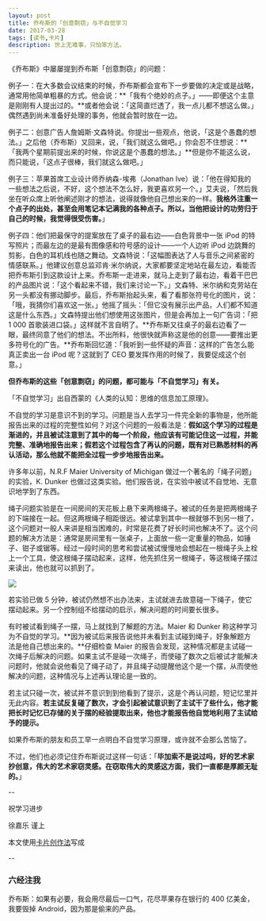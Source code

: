 ```yaml
---
layout: post
title: 乔布斯的「创意剽窃」与不自觉学习
date: 2017-03-28
tags: [读书,卡片]
description: 世上无难事，只怕笨方法。
---
```



《乔布斯》中屡屡提到乔布斯「创意剽窃」的问题：

例子一：在大多数会议结束的时候，乔布斯都会宣布下一步要做的决定或是战略，通常用他简单粗暴的方式。他会说：**「我有个绝妙的点子。」——即便这个主意是刚刚有人提出过的。**或者他会说：「这简直烂透了，我一点儿都不想这么做。」偶然遇到尚未准备好处理的事务，他就会暂时放在一边。

例子二：创意广告人詹姆斯·文森特说。你提出一些观点，他说，「这是个愚蠢的想法。」之后他（乔布斯）又回来，说，「我们就这么做吧。」你会忍不住想说：**「我两个星期前提出来的时候，你说这是个愚蠢的想法。」**但是你不能这么说，而只能说，「这点子很棒，我们就这么做吧。」

例子三：苹果首席工业设计师乔纳森-埃弗（Jonathan Ive）说：「他在得知我的一些想法之后说，不好，这个想法不怎么好，我更喜欢另一个。」艾夫说，「然后我坐在听众席上听他阐述刚才的想法，说得就像他自己想出来的一样。**我格外注重一个点子的出处，甚至会用笔记本记满我的各种点子。所以，当他把设计的功劳归于自己的时候，我觉得很受伤害。**」

例子四：他们把最保守的提案放在了桌子的最右边——白色背景中一张 iPod 的特写照片；而最左边的是最有图像感和符号感的设计——一个人边听 iPod 边跳舞的剪影，白色的耳机线也随之舞动。文森特说：「这幅图表达了人与音乐之间紧密的情感联系。」他建议创意总监邓肯·米尔纳说，大家都要坚定地站在最左边，看能否把乔布斯引到这款设计上来。乔布斯一走进来，就马上走到了最右边，看着干巴巴的产品图片说：「这个看起来不错，我们来讨论一下。」文森特、米尔纳和克劳站在另一头都没有挪动脚步。最后，乔布斯抬起头来，看了看那张符号化的图片，说：「哦，我猜你们喜欢这一张。」他摇了摇头：「但它没有展示出产品，人们都不知道这是什么东西。」文森特提出他们想使用这张图片，但是会再加上一句广告词：「把 1 000 首歌装进口袋。」这样就不言自明了。**乔布斯又往桌子的最右边看了一眼，最终同意了他们的想法。不出所料，他很快就声称这是他的创意——要推出更多符号化的广告。**乔布斯回忆道：「我听到一些怀疑的声音：这样的广告怎么能真正卖出一台 iPod 呢？这就到了 CEO 要发挥作用的时候了，我要促成这个创意。」


**但乔布斯的这些「创意剽窃」的问题，都可能与「不自觉学习」有关。**

「不自觉学习」出自西蒙的《人类的认知：思维的信息加工原理》。

不自觉的学习是意识不到的学习。问题是当人去学习一件完全新的事物是，他所能报告出来的过程的完整性如何？对这个问题的一般看法是：**假如这个学习的过程是渐进的，并且被试注意到了其中的每一个阶段，他应该有可能记住这一过程，并能完整、准确地报告出来；假若这个过程包含了再认的问题，既有对已熟悉材料的再认活动，那么他就不能把全过程一步步地报告出来。**

许多年以前，N.R.F Maier  University of Michigan 做过一个著名的「绳子问题」的实验，K. Dunker 也做过这类实验。他们报告说，在实验中被试不自觉地、无意识地学到了东西。

绳子问题实验是在一间房间的天花板上悬下来两根绳子。被试的任务是把两根绳子的下端接在一起。但这两根绳子相距很远。被试拿到其中一根就够不到另一根了，这个问题对一般人来讲是相当困难的，时常是花费了好长时间也解决不了。这个问题的解决方法是：通常是房间里有一张桌子，上面放一些一定重量的物品，如锤子、钳子或锯等。经过一段时间的思考和尝试被试慢慢地会想起在一根绳子头上栓上一个工具，使这根绳子摆动起来，这样，他先抓住另一根绳子，等这根绳子摆过来读出，他也就可以抓到了。

 ![](http://openmindclub.qiniudn.com/omt/StringsProblem.jpg)

若实验已做 5 分钟，被试仍然想不出办法来，主试就进去故意碰一下绳子，使它摆动起来。另一个控制组不给摆动的启示，解决问题的时间要长很多。

有时被试看到绳子一摆，马上就找到了解题的方法。Maier 和 Dunker 称这种学习为不自觉的学习。**因为被试后来报告说他并未看到主试碰到绳子，好象解题方法是他自己想出来的。**仔细检查 Maier 的报告会发现，这种情况都是主试碰一次绳子后解决的问题。如果主试不是碰一次绳子，而使碰了数次之后被试才能解决问题时，他就会说他看见了绳子动了，并且绳子动提醒他这个是一个摆，从而使他解决的问题，这种情况与上述再认理论是一致的。

若主试只碰一次，被试并不意识到到他看到了提示，这是个再认问题，短记忆里并无此内容。**若主试反复碰了数次，才会引起被试意识到了主试干了些什么，他才能把长时记忆已存储的关于摆的经验提取出来，他也才能报告他自觉地利用了主试给予的提示。**

如果乔布斯的朋友和员工早一点明白不自觉学习原理，或许就不会那么苦恼了。

不过，他们也必须记住乔布斯说过这样一句话：「**毕加索不是说过吗，好的艺术家抄创意，伟大的艺术家窃灵感。在窃取伟大的灵感这方面，我们一直都是厚颜无耻的。**」

--

祝学习进步

徐嘉乐 谨上

本文使用[卡片创作法](http://cnfeat.com/blog/2016/11/20/NabokovWriteStyle/)写成

--

### 六经注我

乔布斯：如果有必要，我会用尽最后一口气，花尽苹果存在银行的 400 亿美金，我要毁掉 Android，因为那是偷来的产品。







